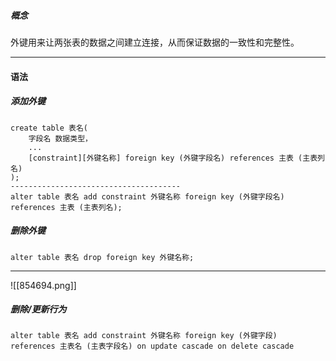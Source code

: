 ##### 概念
外键用来让两张表的数据之间建立连接，从而保证数据的一致性和完整性。

---
#### 语法
##### 添加外键
	create table 表名(
		字段名 数据类型，
		...
		[constraint][外键名称] foreign key (外键字段名) references 主表 (主表列名)
	);
	--------------------------------------
	alter table 表名 add constraint 外键名称 foreign key (外键字段名) references 主表 (主表列名);

##### 删除外键
	alter table 表名 drop foreign key 外键名称;

---

![[854694.png]]
##### 删除/更新行为
	alter table 表名 add constraint 外键名称 foreign key (外键字段) references 主表名 (主表字段名) on update cascade on delete cascade
